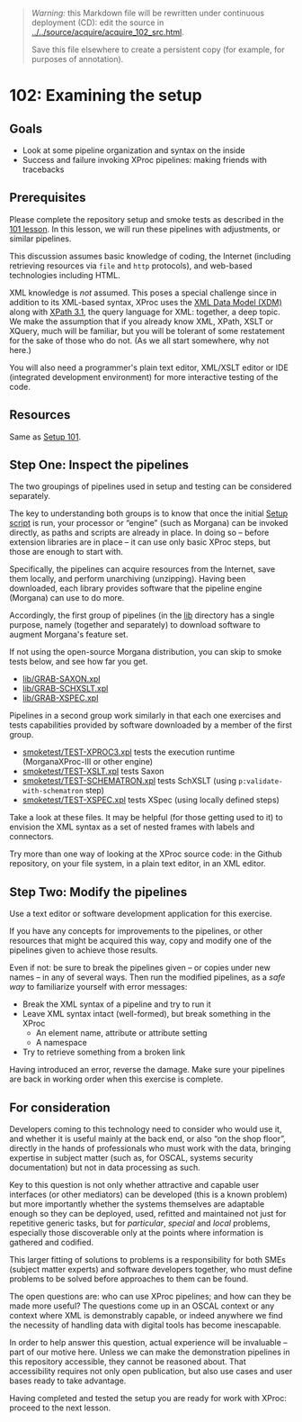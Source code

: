 

> *Warning:* this Markdown file will be rewritten under continuous deployment (CD): edit the source in [../../source/acquire/acquire_102_src.html](../../source/acquire/acquire_102_src.html).
> 
> Save this file elsewhere to create a persistent copy (for example, for purposes of annotation).

# 102: Examining the setup

## Goals

* Look at some pipeline organization and syntax on the inside
* Success and failure invoking XProc pipelines: making friends with tracebacks

## Prerequisites

Please complete the repository setup and smoke tests as described in the [101 lesson](acquire_101.md). In this lesson, we will run these pipelines with adjustments, or similar pipelines.

This discussion assumes basic knowledge of coding, the Internet (including retrieving resources via `file` and `http` protocols), and web-based technologies including HTML.

XML knowledge is *not* assumed. This poses a special challenge since in addition to its XML-based syntax, XProc uses the [XML Data Model (XDM)](https://www.w3.org/TR/xpath-datamodel/) along with [XPath 3.1](https://www.w3.org/TR/xpath-31/), the query language for XML: together, a deep topic. We make the assumption that if you already know XML, XPath, XSLT or XQuery, much will be familiar, but you will be tolerant of some restatement for the sake of those who do not. (As we all start somewhere, why not here.)

You will also need a programmer's plain text editor, XML/XSLT editor or IDE (integrated development environment) for more interactive testing of the code.

## Resources

Same as [Setup 101](acquire_101.md).

## Step One: Inspect the pipelines

The two groupings of pipelines used in setup and testing can be considered separately.

The key to understanding both groups is to know that once the initial [Setup                script](../../../setup.sh) is run, your processor or &ldquo;engine&rdquo; (such as Morgana) can be invoked directly, as paths and scripts are already in place. In doing so – before extension libraries are in place – it can use only basic XProc steps, but those are enough to start with.

Specifically, the pipelines can acquire resources from the Internet, save them locally, and perform unarchiving (unzipping). Having been downloaded, each library provides software that the pipeline engine (Morgana) can use to do more.

Accordingly, the first group of pipelines (in the [lib](../../../lib/readme.md) directory has a single purpose, namely (together and separately) to download software to augment Morgana's feature set.

If not using the open-source Morgana distribution, you can skip to smoke tests below, and see how far you get.

* [lib/GRAB-SAXON.xpl](../../../lib/GRAB-SAXON.xpl)
* [lib/GRAB-SCHXSLT.xpl](../../../lib/GRAB-SCHXSLT.xpl)
* [lib/GRAB-XSPEC.xpl](../../../lib/GRAB-XSPEC.xpl)

Pipelines in a second group work similarly in that each one exercises and tests capabilities provided by software downloaded by a member of the first group.

* [smoketest/TEST-XPROC3.xpl](../../../smoketest/TEST-XPROC3.xpl) tests the execution runtime (MorganaXProc-III or other engine)
* [smoketest/TEST-XSLT.xpl](../../../smoketest/TEST-XSLT.xpl) tests Saxon
* [smoketest/TEST-SCHEMATRON.xpl](../../../smoketest/TEST-SCHEMATRON.xpl) tests SchXSLT (using `p:validate-with-schematron` step)
* [smoketest/TEST-XSPEC.xpl](../../../smoketest/TEST-XSPEC.xpl) tests XSpec (using locally defined steps)

Take a look at these files. It may be helpful (for those getting used to it) to envision the XML syntax as a set of nested frames with labels and connectors.

Try more than one way of looking at the XProc source code: in the Github repository, on your file system, in a plain text editor, in an XML editor.

## Step Two: Modify the pipelines

Use a text editor or software development application for this exercise.

If you have any concepts for improvements to the pipelines, or other resources that might be acquired this way, copy and modify one of the pipelines given to achieve those results.

Even if not: be sure to break the pipelines given – or copies under new names – in any of several ways. Then run the modified pipelines, as a *safe way* to familiarize yourself with error messages:

* Break the XML syntax of a pipeline and try to run it
* Leave XML syntax intact (well-formed), but break something in the XProc 
  * An element name, attribute or attribute setting
  * A namespace
* Try to retrieve something from a broken link

Having introduced an error, reverse the damage. Make sure your pipelines are back in working order when this exercise is complete.

## For consideration

Developers coming to this technology need to consider who would use it, and whether it is useful mainly at the back end, or also &ldquo;on the shop floor&rdquo;, directly in the hands of professionals who must work with the data, bringing expertise in subject matter (such as, for OSCAL, systems security documentation) but not in data processing as such.

Key to this question is not only whether attractive and capable user interfaces (or other mediators) can be developed (this is a known problem) but more importantly whether the systems themselves are adaptable enough so they can be deployed, used, refitted and maintained not just for repetitive generic tasks, but for *particular*, *special* and *local* problems, especially those discoverable only at the points where information is gathered and codified.

This larger fitting of solutions to problems is a responsibility for both SMEs (subject matter experts) and software developers together, who must define problems to be solved before approaches to them can be found.

The open questions are: who can use XProc pipelines; and how can they be made more useful? The questions come up in an OSCAL context or any context where XML is demonstrably capable, or indeed anywhere we find the necessity of handling data with digital tools has become inescapable.

In order to help answer this question, actual experience will be invaluable – part of our motive here. Unless we can make the demonstration pipelines in this repository accessible, they cannot be reasoned about. That accessibility requires not only open publication, but also use cases and user bases ready to take advantage.

Having completed and tested the setup you are ready for work with XProc: proceed to the next lesson.
